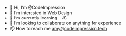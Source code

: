 - 👋 Hi, I’m @CodeImpression
- 👀 I’m interested in Web Design 
- 🌱 I’m currently learning - JS
- 💞️ I’m looking to collaborate on anything for experience
- 📫 How to reach me amy@codeimpression.tech

<!---
CodeImpression/CodeImpression is a ✨ special ✨ repository because its `README.md` (this file) appears on your GitHub profile.
You can click the Preview link to take a look at your changes.
--->
